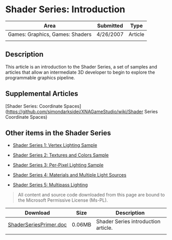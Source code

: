 # Shader Series: Introduction

|Area|Submitted|Type|
|-|-|-|
Games: Graphics, Games: Shaders|4/26/2007|Article
||||

## Description

This article is an introduction to the Shader Series, a set of samples and articles that allow an intermediate 3D developer to begin to explore the programmable graphics pipeline.

## Supplemental Articles

[Shader Series: Coordinate Spaces](https://github.com/simondarksidej/XNAGameStudio/wiki/Shader Series Coordinate Spaces)

## Other items in the Shader Series

* [Shader Series 1: Vertex Lighting Sample](https://github.com/simondarksidej/XNAGameStudio/wiki/Shader_Series_1_Vertex_Lighting)

* [Shader Series 2: Textures and Colors Sample](https://github.com/simondarksidej/XNAGameStudio/wiki/Shader_Series_2_Textures_and_Colors)

* [Shader Series 3: Per-Pixel Lighting Sample](https://github.com/simondarksidej/XNAGameStudio/wiki/Shader_Series_3_Per-Pixel_Lighting)

* [Shader Series 4: Materials and Multiple Light Sources](https://github.com/simondarksidej/XNAGameStudio/wiki/Shader_Series_4_Materials_and_Multiple_Light_Sources)

* [Shader Series 5: Multipass Lighting](https://github.com/simondarksidej/XNAGameStudio/wiki/Shader_Series_5_Multipass_Lighting)

> All content and source code downloaded from this page are bound to the Microsoft Permissive License (Ms-PL).

Download | Size | Description
---|---|---|
[ShaderSeriesPrimer.doc](https://github.com/SimonDarksideJ/XNAGameStudio/raw/master/Documents/ShaderSeriesPrimer.doc?raw=true) | 0.06MB | Shader Series introduction article.
||||
